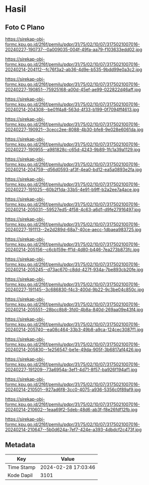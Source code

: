 # Hasil

## Foto C Plano

https://sirekap-obj-formc.kpu.go.id/2f6f/pemilu/pdpr/31/75/02/10/07/3175021007016-20240227-190737--0a009035-004f-49fa-aa79-f103633edd02.jpg

https://sirekap-obj-formc.kpu.go.id/2f6f/pemilu/pdpr/31/75/02/10/07/3175021007016-20240214-204112--fc76f3a2-ab36-4d9e-b535-9bdd99e0a3c2.jpg

https://sirekap-obj-formc.kpu.go.id/2f6f/pemilu/pdpr/31/75/02/10/07/3175021007016-20240227-190851--75925168-a00d-45ef-ae99-022822d46aff.jpg

https://sirekap-obj-formc.kpu.go.id/2f6f/pemilu/pdpr/31/75/02/10/07/3175021007016-20240214-204308--be01f4a8-563d-4f33-b199-0f7094ff4613.jpg

https://sirekap-obj-formc.kpu.go.id/2f6f/pemilu/pdpr/31/75/02/10/07/3175021007016-20240227-190921--3cecc2ee-8088-4b30-bfe8-9e028e6061da.jpg

https://sirekap-obj-formc.kpu.go.id/2f6f/pemilu/pdpr/31/75/02/10/07/3175021007016-20240227-190955--a981828c-c65d-4243-9b89-1fc1a39a1129.jpg

https://sirekap-obj-formc.kpu.go.id/2f6f/pemilu/pdpr/31/75/02/10/07/3175021007016-20240214-204759--d56d0593-af3f-4ea0-bd12-ea5a0893e2fa.jpg

https://sirekap-obj-formc.kpu.go.id/2f6f/pemilu/pdpr/31/75/02/10/07/3175021007016-20240227-191025--60b2f1da-33b5-4e91-b9ff-b2a2ee7a4ace.jpg

https://sirekap-obj-formc.kpu.go.id/2f6f/pemilu/pdpr/31/75/02/10/07/3175021007016-20240214-205031--59527ed5-4f58-4c63-a6d1-d9fe27916497.jpg

https://sirekap-obj-formc.kpu.go.id/2f6f/pemilu/pdpr/31/75/02/10/07/3175021007016-20240227-191113--2e2d289d-68a7-40ce-aecc-1dbaea983725.jpg

https://sirekap-obj-formc.kpu.go.id/2f6f/pemilu/pdpr/31/75/02/10/07/3175021007016-20240214-205156--c6cb159e-ff1d-4d80-b446-7ea273b873fc.jpg

https://sirekap-obj-formc.kpu.go.id/2f6f/pemilu/pdpr/31/75/02/10/07/3175021007016-20240214-205245--d73ac670-c8dd-427f-934a-7be893cb20fe.jpg

https://sirekap-obj-formc.kpu.go.id/2f6f/pemilu/pdpr/31/75/02/10/07/3175021007016-20240227-191145--3c686830-f4c3-400d-9b22-9c3be04c850c.jpg

https://sirekap-obj-formc.kpu.go.id/2f6f/pemilu/pdpr/31/75/02/10/07/3175021007016-20240214-205551--28bcc8b8-3fd0-4b8a-840d-269aa09e43f4.jpg

https://sirekap-obj-formc.kpu.go.id/2f6f/pemilu/pdpr/31/75/02/10/07/3175021007016-20240214-205740--ea08c464-33b3-49b8-a9ca-124cec3087f1.jpg

https://sirekap-obj-formc.kpu.go.id/2f6f/pemilu/pdpr/31/75/02/10/07/3175021007016-20240214-205830--1e256547-be1e-49da-905f-3b6817af4426.jpg

https://sirekap-obj-formc.kpu.go.id/2f6f/pemilu/pdpr/31/75/02/10/07/3175021007016-20240227-191209--73a6954a-3ef1-4d71-8f57-ba926f194af1.jpg

https://sirekap-obj-formc.kpu.go.id/2f6f/pemilu/pdpr/31/75/02/10/07/3175021007016-20240214-210501--927ad6f8-3cc0-4075-a936-5356c0f89af9.jpg

https://sirekap-obj-formc.kpu.go.id/2f6f/pemilu/pdpr/31/75/02/10/07/3175021007016-20240214-210602--1eaa69f2-5deb-48d6-ab3f-f8e26fdf12fb.jpg

https://sirekap-obj-formc.kpu.go.id/2f6f/pemilu/pdpr/31/75/02/10/07/3175021007016-20240214-210647--5b0d624a-7ef7-424e-a393-4dbdcf2c473f.jpg


## Metadata

| Key        | Value               |
| ---------- | ------------------- |
| Time Stamp | 2024-02-28 17:03:46 |
| Kode Dapil | 3101                |



